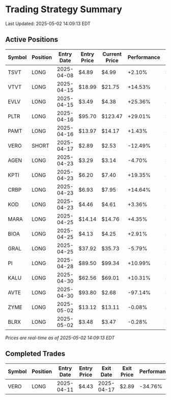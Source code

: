 # Trading Strategy Summary

Last Updated: 2025-05-02 14:09:13 EDT

## Active Positions

| Symbol | Position | Entry Date | Entry Price | Current Price | Performance | P/L per Share |
|--------|----------|------------|-------------|---------------|-------------|--------------|
| TSVT | LONG | 2025-04-08 | $4.89 | $4.99 | +2.10% | $+0.10 |
| VTVT | LONG | 2025-04-15 | $18.99 | $21.75 | +14.53% | $+2.76 |
| EVLV | LONG | 2025-04-15 | $3.49 | $4.38 | +25.36% | $+0.88 |
| PLTR | LONG | 2025-04-16 | $95.70 | $123.47 | +29.01% | $+27.77 |
| PAMT | LONG | 2025-04-16 | $13.97 | $14.17 | +1.43% | $+0.20 |
| VERO | SHORT | 2025-04-17 | $2.89 | $2.53 | -12.49% | $-0.36 |
| AGEN | LONG | 2025-04-23 | $3.29 | $3.14 | -4.70% | $-0.15 |
| KPTI | LONG | 2025-04-23 | $6.20 | $7.40 | +19.35% | $+1.20 |
| CRBP | LONG | 2025-04-23 | $6.93 | $7.95 | +14.64% | $+1.02 |
| KOD | LONG | 2025-04-23 | $4.46 | $4.61 | +3.36% | $+0.15 |
| MARA | LONG | 2025-04-25 | $14.14 | $14.76 | +4.35% | $+0.62 |
| BIOA | LONG | 2025-04-25 | $4.13 | $4.25 | +2.91% | $+0.12 |
| GRAL | LONG | 2025-04-25 | $37.92 | $35.73 | -5.79% | $-2.20 |
| PI | LONG | 2025-04-28 | $89.50 | $99.34 | +10.99% | $+9.84 |
| KALU | LONG | 2025-04-30 | $62.56 | $69.01 | +10.31% | $+6.45 |
| AVTE | LONG | 2025-04-30 | $93.80 | $2.68 | -97.14% | $-91.12 |
| ZYME | LONG | 2025-05-02 | $13.12 | $13.11 | -0.08% | $-0.01 |
| BLRX | LONG | 2025-05-02 | $3.48 | $3.47 | -0.28% | $-0.01 |

*Prices are real-time as of 2025-05-02 14:09:13 EDT*

## Completed Trades

| Symbol | Position | Entry Date | Entry Price | Exit Date | Exit Price | Performance |
|--------|----------|------------|-------------|-----------|------------|-------------|
| VERO | LONG | 2025-04-11 | $4.43 | 2025-04-17 | $2.89 | -34.76% |